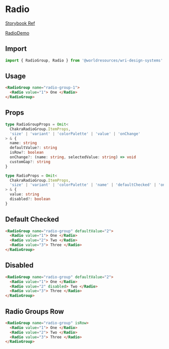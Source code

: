 # Radio

[Storybook Ref](https://wri.github.io/wri-design-systems/?path=/docs/controls-radio--docs)

[RadioDemo](https://github.com/wri/wri-design-systems/blob/main/src/components/Radio/RadioDemo.tsx)

## Import

```js
import { RadioGroup, Radio } from '@worldresources/wri-design-systems'
```

## Usage

```html
<RadioGroup name="radio-group-1">
  <Radio value="1"> One </Radio>
</RadioGroup>
```

## Props

```ts
type RadioGroupProps = Omit<
  ChakraRadioGroup.ItemProps,
  'size' | 'variant' | 'colorPalette' | 'value' | 'onChange'
> & {
  name: string
  defaultValue?: string
  isRow?: boolean
  onChange?: (name: string, selectedValue: string) => void
  customGap?: string
}
```

```ts
type RadioProps = Omit<
  ChakraRadioGroup.ItemProps,
  'size' | 'variant' | 'colorPalette' | 'name' | 'defaultChecked' | 'onChange'
> & {
  value: string
  disabled?: boolean
}
```

## Default Checked

```html
<RadioGroup name="radio-group" defaultValue="2">
  <Radio value="1"> One </Radio>
  <Radio value="2"> Two </Radio>
  <Radio value="3"> Three </Radio>
</RadioGroup>
```

## Disabled

```html
<RadioGroup name="radio-group" defaultValue="2">
  <Radio value="1"> One </Radio>
  <Radio value="2" disabled> Two </Radio>
  <Radio value="3"> Three </Radio>
</RadioGroup>
```

## Radio Groups Row

```html
<RadioGroup name="radio-group" isRow>
  <Radio value="1"> One </Radio>
  <Radio value="2"> Two </Radio>
  <Radio value="3"> Three </Radio>
</RadioGroup>
```
